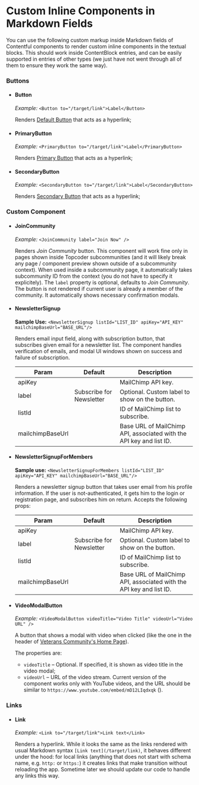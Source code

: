 # Custom Inline Components in Markdown Fields

You can use the following custom markup inside Markdown fields of Contentful
components to render custom inline components in the textual blocks. This should
work inside ContentBlock entries, and can be easily supported in entries of
other types (we just have not went through all of them to ensure they work
the same way).

### Buttons

- #### Button
  *Example:* `<Button to="/target/link">Label</Button>`

  Renders
  [Default Button](https://community-app.topcoder.com/examples/buttons/) that
  acts as a hyperlink;

- #### PrimaryButton
  *Example:* `<PrimaryButton to="/target/link">Label</PrimaryButton>`

  Renders
  [Primary Button](https://community-app.topcoder.com/examples/buttons/) that
  acts as a hyperlink;

- #### SecondaryButton
  *Example:* `<SecondaryButton to="/target/link">Label</SecondaryButton>`

  Renders
  [Secondary Button](https://community-app.topcoder.com/examples/buttons/) that
  acts as a hyperlink;

### Custom Component

- #### JoinCommunity
  *Example:* `<JoinCommunity label="Join Now" />`

  Renders _Join Community_ button.
  This component will work fine only in pages shown inside Topcoder
  subcommunities (and it will likely break any page / component preview shown
  outside of a subcommunity context). When used inside a subcommunity page, it
  automatically takes subcommunity ID from the context (you do not have to
  specify it explicitely). The `label` property is optional, defaults to
  _Join Community_. The button is not rendered if current user is already a
  member of the community. It automatically shows necessary confirmation modals.

- #### NewsletterSignup
  **Sample Use:** `<NewsletterSignup listId="LIST_ID" apiKey="API_KEY" mailchimpBaseUrl="BASE_URL"/>`

  Renders
  email input field, along with subscription button, that subscribes given email
  for a newsletter list. The component handles verification of emails, and modal
  UI windows shown on success and failure of subscription.

  | Param | Default | Description |
  | --- | --- | --- |
  | apiKey | | MailChimp API key. |
  | label | Subscribe for Newsletter | Optional. Custom label to show on the button. |
  | listId | | ID of MailChimp list to subscribe. |
  | mailchimpBaseUrl | | Base URL of MailChimp API, associated with the API key and list ID. |

- #### NewsletterSignupForMembers
  **Sample use:** `<NewsletterSignupForMembers listId="LIST_ID" apiKey="API_KEY" mailchimpBaseUrl="BASE_URL"/>`

  Renders a newsletter signup button that takes user email from his profile
  information. If the user is not-authenticated, it gets him to the login or
  registration page, and subscribes him on return. Accepts the following props:

  | Param | Default | Description |
  | --- | --- | --- |
  | apiKey | | MailChimp API key. |
  | label | Subscribe for Newsletter | Optional. Custom label to show on the button. |
  | listId | | ID of MailChimp list to subscribe. |
  | mailchimpBaseUrl | | Base URL of MailChimp API, associated with the API key and list ID. |


- #### VideoModalButton
  *Example:* `<VideoModalButton videoTitle="Video Title" videoUrl="Video URL" />`

  A button that shows a modal with video when clicked (like the one in the
  header of [Veterans Community's Home Page](https://veterans.topcoder.com/)).

  The properties are:
  - `videoTitle` &ndash; Optional. If specified, it is shown as video title in
    the video modal;
  - `videoUrl` &ndash; URL of the video stream. Current version of the
    component works only with YouTube videos, and the URL should be similar to
    `https://www.youtube.com/embed/mD12LIqdxqk` ().

### Links

- #### Link
  *Example:* `<Link to="/target/link">Link text</Link>`

  Renders a hyperlink.
  While it looks the same as the links rendered with usual Markdown syntax
  `[Link text](/target/link)`, it behaves different under the hood: for local
  links (anything that does not start with schema name, e.g. `http:` or
  `https:`) it creates links that make transition without reloading the app.
  Sometime later we should update our code to handle any links this way.

